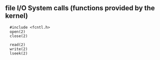 ## file I/O System calls (functions provided by the kernel)

```
  #include <fcntl.h>
  open(2)
  close(2)

  read(2)
  write(2)
  lseek(2)
```
